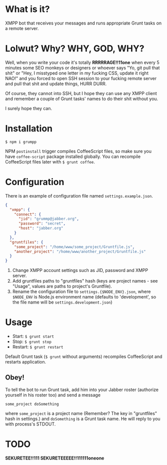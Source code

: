What is it?
===========

XMPP bot that receives your messages and runs appropriate Grunt tasks on a
remote server.


Lolwut? Why? WHY, GOD, WHY?
===========================

Well, when you write your code it's totally **RRRRRAGE!!11one** when every 5
minutes some SEO monkeys or designers or whoever says "Yo, git pull that shit"
or "Hey, I misstyped one letter in my fucking CSS, update it right NAO!" and you
forced to open SSH session to your fucking remote server and pull that shit and
update things, HURR DURR.

Of course, they cannot into SSH, but I hope they can use any XMPP client and
remember a couple of Grunt tasks' names to do their shit without you.

I surely hope they can.


Installation
============

`$ npm i grumpp`

NPM `postinstall` trigger compiles CoffeeScript files, so make sure you have
`coffee-script` package installed globally. You can recompile CoffeeScript files
later with `$ grunt coffee`.


Configuration
=============

There is an example of configuration file named `settings.example.json`.

```json
{
  "xmpp": {
    "connect": {
      "jid": "grummp@jabber.org",
      "password": "secret",
      "host": "jabber.org"
    }
  },
  "gruntfiles": {
    "some_project": "/home/www/some_project/Gruntfile.js",
    "another_project": "/home/www/another_project/Gruntfile.js"
  }
}
```

1. Change XMPP account settings such as JID, password and XMPP server.
2. Add gruntfiles paths to "gruntfiles" hash (keys are project names - see
"Usage", values are paths to project's Gruntfile).
3. Rename the configuration file to `settings.{$NODE_ENV}.json`, where
`$NODE_ENV` is Node.js environment name (defaults to 'development', so the file
name will be `settings.development.json`)


Usage
=====

* Start: `$ grunt start`
* Stop: `$ grunt stop`
* Restart: `$ grunt restart`

Default Grunt task (`$ grunt` without arguments) recompiles CoffeeScript and
restarts application.


Obey!
-----

To tell the bot to run Grunt task, add him into your Jabber roster (authorize
yourself in his roster too) and send a message

`some_project doSomething`

where `some_project` is a project name (Remember? The key in "gruntfiles" hash
in settings.) and `doSomething` is a Grunt task name. He will reply to you with
process's STDOUT.


TODO
====
**SEKURETEE!!111 SEKURETEEEEE!!111111oneone**
